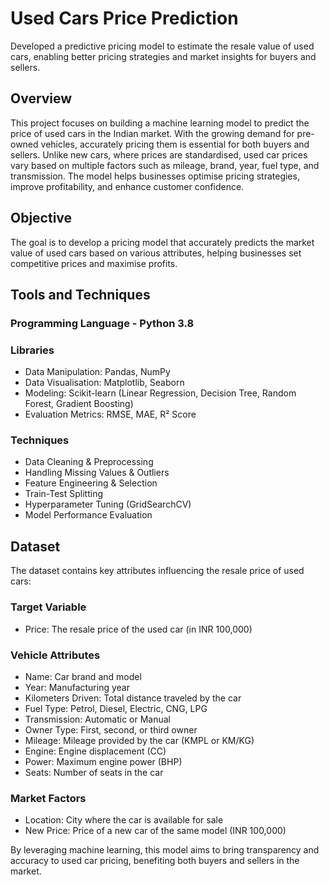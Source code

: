 # Used Cars Price Prediction

Developed a predictive pricing model to estimate the resale value of used cars, enabling better pricing strategies and market insights for buyers and sellers.

## Overview

This project focuses on building a machine learning model to predict the price of used cars in the Indian market. With the growing demand for pre-owned vehicles, accurately pricing them is essential for both buyers and sellers. Unlike new cars, where prices are standardised, used car prices vary based on multiple factors such as mileage, brand, year, fuel type, and transmission. The model helps businesses optimise pricing strategies, improve profitability, and enhance customer confidence.

## Objective

The goal is to develop a pricing model that accurately predicts the market value of used cars based on various attributes, helping businesses set competitive prices and maximise profits.

## Tools and Techniques

### Programming Language - Python 3.8

### Libraries
- Data Manipulation: Pandas, NumPy
- Data Visualisation: Matplotlib, Seaborn
- Modeling: Scikit-learn (Linear Regression, Decision Tree, Random Forest, Gradient Boosting)
- Evaluation Metrics: RMSE, MAE, R² Score

### Techniques
- Data Cleaning & Preprocessing
- Handling Missing Values & Outliers
- Feature Engineering & Selection
- Train-Test Splitting
- Hyperparameter Tuning (GridSearchCV)
- Model Performance Evaluation

## Dataset
The dataset contains key attributes influencing the resale price of used cars:

### Target Variable
- Price: The resale price of the used car (in INR 100,000)

### Vehicle Attributes
- Name: Car brand and model
- Year: Manufacturing year
- Kilometers Driven: Total distance traveled by the car
- Fuel Type: Petrol, Diesel, Electric, CNG, LPG
- Transmission: Automatic or Manual
- Owner Type: First, second, or third owner
- Mileage: Mileage provided by the car (KMPL or KM/KG)
- Engine: Engine displacement (CC)
- Power: Maximum engine power (BHP)
- Seats: Number of seats in the car

### Market Factors
- Location: City where the car is available for sale
- New Price: Price of a new car of the same model (INR 100,000)

By leveraging machine learning, this model aims to bring transparency and accuracy to used car pricing, benefiting both buyers and sellers in the market.
